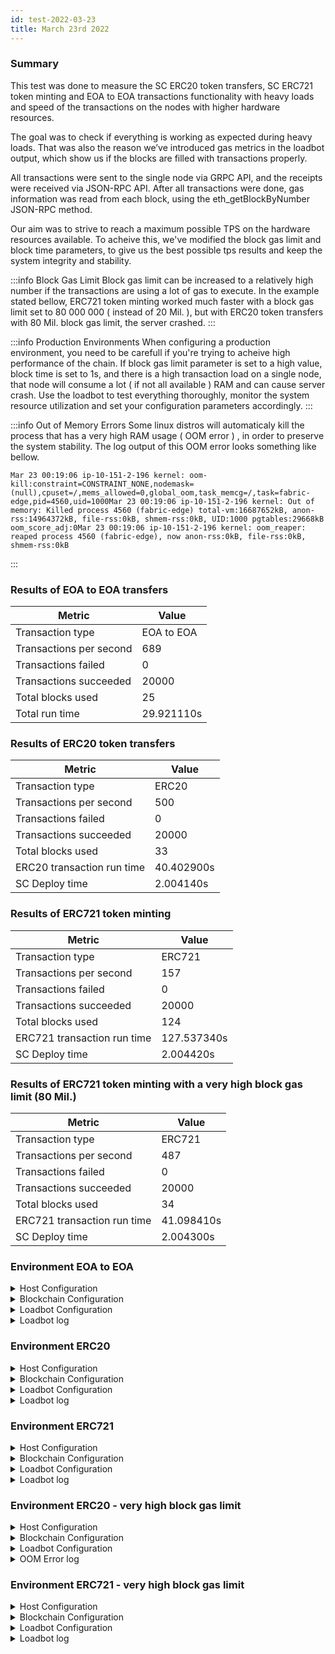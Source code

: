 ```yaml
---
id: test-2022-03-23
title: March 23rd 2022
---
```


### Summary

This test was done to measure the SC ERC20 token transfers, SC ERC721 token minting and EOA to EOA transactions functionality with heavy loads and speed of the transactions on the nodes with higher hardware resources.

The goal was to check if everything is working as expected during heavy loads. That was also the reason we’ve introduced gas metrics in the loadbot output, which show us if the blocks are filled with transactions properly.

All transactions were sent to the single node via GRPC API, and the receipts were received via JSON-RPC API. After all transactions were done, gas information was read from each block, using the eth_getBlockByNumber JSON-RPC method.

Our aim was to strive to reach a maximum possible TPS on the hardware resources available.
To acheive this, we've modified the block gas limit and block time parameters, to give us the best possible tps results and keep the system integrity and stability.

:::info Block Gas Limit
Block gas limit can be increased to a relatively high number if the transactions are using a lot of gas to execute.
In the example stated bellow, ERC721 token minting worked much faster with a block gas limit set to 80 000 000 ( instead of 20 Mil. ), but with ERC20 token transfers with 80 Mil. block gas limit, the server crashed.
:::

:::info Production Environments
When configuring a production environment, you need to be carefull if you're trying to acheive high performance of the chain.
If block gas limit parameter is set to a high value, block time is set to 1s, and there is a high transaction load on a single node, that node will consume a lot ( if not all available ) RAM and can cause server crash.
Use the loadbot to test everything thoroughly, monitor the system resource utilization and set your configuration parameters accordingly.
:::

:::info Out of Memory Errors
Some linux distros will automaticaly kill the process that has a very high RAM usage ( OOM error ) , in order to preserve the system stability.
The log output of this OOM error looks something like bellow.
```
Mar 23 00:19:06 ip-10-151-2-196 kernel: oom-kill:constraint=CONSTRAINT_NONE,nodemask=(null),cpuset=/,mems_allowed=0,global_oom,task_memcg=/,task=fabric-edge,pid=4560,uid=1000Mar 23 00:19:06 ip-10-151-2-196 kernel: Out of memory: Killed process 4560 (fabric-edge) total-vm:16687652kB, anon-rss:14964372kB, file-rss:0kB, shmem-rss:0kB, UID:1000 pgtables:29668kB oom_score_adj:0Mar 23 00:19:06 ip-10-151-2-196 kernel: oom_reaper: reaped process 4560 (fabric-edge), now anon-rss:0kB, file-rss:0kB, shmem-rss:0kB
```
:::

### Results of EOA to EOA transfers
| Metric | Value |
| ------ | ----- |
| Transaction type | EOA to EOA |
| Transactions per second | 689 |
| Transactions failed | 0 |
| Transactions succeeded | 20000 |
| Total blocks used | 25 |
| Total run time | 29.921110s |

### Results of ERC20 token transfers

| Metric | Value |
| ------ | ----- |
| Transaction type | ERC20 |
| Transactions per second | 500 |
| Transactions failed | 0 |
| Transactions succeeded | 20000 |
| Total blocks used | 33 |
| ERC20 transaction run time | 40.402900s |
| SC Deploy time | 2.004140s |

### Results of ERC721 token minting

| Metric | Value |
| ------ | ----- |
| Transaction type | ERC721 |
| Transactions per second | 157 |
| Transactions failed | 0 |
| Transactions succeeded | 20000 |
| Total blocks used | 124 |
| ERC721 transaction run time | 127.537340s |
| SC Deploy time | 2.004420s |


### Results of ERC721 token minting with a very high block gas limit (80 Mil.)
| Metric | Value |
| ------ | ----- |
| Transaction type | ERC721 |
| Transactions per second | 487 |
| Transactions failed | 0 |
| Transactions succeeded | 20000 |
| Total blocks used | 34 |
| ERC721 transaction run time | 41.098410s |
| SC Deploy time | 2.004300s |


### Environment EOA to EOA
<details>
  <summary>Host Configuration</summary>
  <div>
    <div>
        <table>
            <tr>
                <td>Cloud provider</td>
                <td>AWS</td>
            </tr>
            <tr>
                <td>Instance size</td>
                <td>c5.2xlarge</td>
            </tr>
            <tr>
                <td>Networking</td>
                <td>private subnet</td>
            </tr>
            <tr>
                <td>Operating system</td>
                <td>Amazon Linux 2 AMI (HVM) - Kernel 5.10</td>
            </tr>
            <tr>
                <td>File descriptor limit</td>
                <td>65535</td>
            </tr>
            <tr>
                <td>Max user processes</td>
                <td>65535</td>
            </tr>
        </table>
    </div>
    <br/>
  </div>
</details>

<details>
  <summary>Blockchain Configuration</summary>
  <div>
    <div>
        <table>
            <tr>
                <td>Fabric Edge version</td>
                <td>Commit <a href="https://github.com/techaroha/fabric-edge-docs/commit/06e11eac8da98c79c938fc53dda2da3318cfbe04">06e11eac8da98c79c938fc53dda2da3318cfbe04</a> on develop branch</td>
            </tr>
            <tr>
                <td>Validator nodes</td>
                <td>4</td>
            </tr>
            <tr>
                <td>Non-validator nodes</td>
                <td>0</td>
            </tr>
            <tr>
                <td>Consensus</td>
                <td>IBFT PoA</td>
            </tr>
            <tr>
                <td>Block time</td>
                <td>1s</td>
            </tr>
            <tr>
                <td>Block gas limit</td>
                <td>20000000</td>
            </tr>
            <tr>
                <td>Max slots</td>
                <td>1000000</td>
            </tr>
            <tr>
                <td>Average block utilization</td>
                <td>84.00%</td>
            </tr>
        </table>
    </div>
    <br/>
  </div>
</details>

<details>
  <summary>Loadbot Configuration</summary>
  <div>
    <div>
        <table>
            <tr>
                <td>Total Transactions</td>
                <td>20000</td>
            </tr>
            <tr>
                <td>Transactions sent per second</td>
                <td>689</td>
            </tr>
            <tr>
                <td>Type of transactions</td>
                <td>EOA to EOA transfers</td>
            </tr>
        </table>
    </div>
    <br/>
  </div>
</details>

<details>
    <summary>Loadbot log</summary>

    [COUNT DATA]
    Transactions submitted = 20000
    Transactions failed    = 0

    [APPROXIMATE TPS]
    Approximate number of transactions per second = 689

    [TURN AROUND DATA]
    Average transaction turn around = 5.685740s
    Fastest transaction turn around = 2.004480s
    Slowest transaction turn around = 9.013790s
    Total loadbot execution time    = 29.921110s

    [BLOCK DATA]
    Blocks required = 25

    Block #435 = 865 txns (18165000 gasUsed / 20000000 gasLimit) utilization = 90.83%
    Block #436 = 952 txns (19992000 gasUsed / 20000000 gasLimit) utilization = 99.96%
    Block #437 = 360 txns (7560000 gasUsed / 20000000 gasLimit) utilization  = 37.80%
    Block #438 = 952 txns (19992000 gasUsed / 20000000 gasLimit) utilization = 99.96%
    Block #439 = 952 txns (19992000 gasUsed / 20000000 gasLimit) utilization = 99.96%
    Block #440 = 952 txns (19992000 gasUsed / 20000000 gasLimit) utilization = 99.96%
    Block #442 = 952 txns (19992000 gasUsed / 20000000 gasLimit) utilization = 99.96%
    Block #443 = 952 txns (19992000 gasUsed / 20000000 gasLimit) utilization = 99.96%
    Block #444 = 952 txns (19992000 gasUsed / 20000000 gasLimit) utilization = 99.96%
    Block #445 = 157 txns (3297000 gasUsed / 20000000 gasLimit) utilization  = 16.48%
    Block #446 = 952 txns (19992000 gasUsed / 20000000 gasLimit) utilization = 99.96%
    Block #447 = 952 txns (19992000 gasUsed / 20000000 gasLimit) utilization = 99.96%
    Block #448 = 952 txns (19992000 gasUsed / 20000000 gasLimit) utilization = 99.96%
    Block #450 = 952 txns (19992000 gasUsed / 20000000 gasLimit) utilization = 99.96%
    Block #451 = 952 txns (19992000 gasUsed / 20000000 gasLimit) utilization = 99.96%
    Block #452 = 952 txns (19992000 gasUsed / 20000000 gasLimit) utilization = 99.96%
    Block #453 = 363 txns (7623000 gasUsed / 20000000 gasLimit) utilization  = 38.12%
    Block #454 = 952 txns (19992000 gasUsed / 20000000 gasLimit) utilization = 99.96%
    Block #455 = 952 txns (19992000 gasUsed / 20000000 gasLimit) utilization = 99.96%
    Block #456 = 952 txns (19992000 gasUsed / 20000000 gasLimit) utilization = 99.96%
    Block #458 = 952 txns (19992000 gasUsed / 20000000 gasLimit) utilization = 99.96%
    Block #459 = 952 txns (19992000 gasUsed / 20000000 gasLimit) utilization = 99.96%
    Block #460 = 952 txns (19992000 gasUsed / 20000000 gasLimit) utilization = 99.96%
    Block #461 = 16 txns (336000 gasUsed / 20000000 gasLimit) utilization    = 1.68%
    Block #462 = 151 txns (3171000 gasUsed / 20000000 gasLimit) utilization  = 15.86%

    [AVERAGE BLOCK UTILIZATION]
    Average utilization acorss all blocks = 84.00%
</details>

### Environment ERC20
<details>
  <summary>Host Configuration</summary>
  <div>
    <div>
        <table>
            <tr>
                <td>Cloud provider</td>
                <td>AWS</td>
            </tr>
            <tr>
                <td>Instance size</td>
                <td>c5.2xlarge</td>
            </tr>
            <tr>
                <td>Networking</td>
                <td>private subnet</td>
            </tr>
            <tr>
                <td>Operating system</td>
                <td>Amazon Linux 2 AMI (HVM) - Kernel 5.10</td>
            </tr>
            <tr>
                <td>File descriptor limit</td>
                <td>65535</td>
            </tr>
            <tr>
                <td>Max user processes</td>
                <td>65535</td>
            </tr>
        </table>
    </div>
    <br/>
  </div>
</details>

<details>
  <summary>Blockchain Configuration</summary>
  <div>
    <div>
        <table>
            <tr>
                <td>Fabric Edge version</td>
                <td>Commit <a href="https://github.com/techaroha/fabric-edge-docs/commit/06e11eac8da98c79c938fc53dda2da3318cfbe04">06e11eac8da98c79c938fc53dda2da3318cfbe04</a> on develop branch</td>
            </tr>
            <tr>
                <td>Validator nodes</td>
                <td>4</td>
            </tr>
            <tr>
                <td>Non-validator nodes</td>
                <td>0</td>
            </tr>
            <tr>
                <td>Consensus</td>
                <td>IBFT PoA</td>
            </tr>
            <tr>
                <td>Block time</td>
                <td>1s</td>
            </tr>
            <tr>
                <td>Block gas limit</td>
                <td>20000000</td>
            </tr>
            <tr>
                <td>Max slots</td>
                <td>1000000</td>
            </tr>
            <tr>
                <td>Average block utilization</td>
                <td>88.38%</td>
            </tr>
        </table>
    </div>
    <br/>
  </div>
</details>

<details>
  <summary>Loadbot Configuration</summary>
  <div>
    <div>
        <table>
            <tr>
                <td>Total Transactions</td>
                <td>20000</td>
            </tr>
            <tr>
                <td>Transactions sent per second</td>
                <td>500</td>
            </tr>
            <tr>
                <td>Type of transactions</td>
                <td>ERC20 to ERC20 transfers</td>
            </tr>
        </table>
    </div>
    <br/>
  </div>
</details>

<details>
    <summary>Loadbot log</summary>

    [COUNT DATA]
    Transactions submitted = 20000
    Transactions failed    = 0

    [APPROXIMATE TPS]
    Approximate number of transactions per second = 500

    [CONTRACT DEPLOYMENT DATA]
    Contract address     = 0xfCCb5bC1E2EdCcE6336f3C3112af488E9f7fFd45
    Total execution time = 2.004140s

    [CONTRACT BLOCK DATA]
    Blocks required = 1

    Block #643 = 1 txns (1055769 gasUsed / 20000000 gasLimit) utilization = 5.28%

    [TURN AROUND DATA]
    Average transaction turn around = 10.011350s
    Fastest transaction turn around = 2.005370s
    Slowest transaction turn around = 18.039780s
    Total loadbot execution time    = 40.402900s

    [BLOCK DATA]
    Blocks required = 33

    Block #645 = 684 txns (19962000 gasUsed / 20000000 gasLimit) utilization = 99.81%
    Block #646 = 685 txns (19976150 gasUsed / 20000000 gasLimit) utilization = 99.88%
    Block #647 = 685 txns (19976150 gasUsed / 20000000 gasLimit) utilization = 99.88%
    Block #648 = 685 txns (19976150 gasUsed / 20000000 gasLimit) utilization = 99.88%
    Block #650 = 685 txns (19976150 gasUsed / 20000000 gasLimit) utilization = 99.88%
    Block #651 = 685 txns (19976150 gasUsed / 20000000 gasLimit) utilization = 99.88%
    Block #652 = 685 txns (19976150 gasUsed / 20000000 gasLimit) utilization = 99.88%
    Block #653 = 1 txns (37550 gasUsed / 20000000 gasLimit) utilization      = 0.19%
    Block #654 = 685 txns (19976150 gasUsed / 20000000 gasLimit) utilization = 99.88%
    Block #655 = 685 txns (19976150 gasUsed / 20000000 gasLimit) utilization = 99.88%
    Block #656 = 685 txns (19976150 gasUsed / 20000000 gasLimit) utilization = 99.88%
    Block #657 = 200 txns (5838400 gasUsed / 20000000 gasLimit) utilization  = 29.19%
    Block #658 = 685 txns (19976150 gasUsed / 20000000 gasLimit) utilization = 99.88%
    Block #659 = 685 txns (19976150 gasUsed / 20000000 gasLimit) utilization = 99.88%
    Block #660 = 685 txns (19976150 gasUsed / 20000000 gasLimit) utilization = 99.88%
    Block #661 = 200 txns (5838400 gasUsed / 20000000 gasLimit) utilization  = 29.19%
    Block #662 = 685 txns (19976150 gasUsed / 20000000 gasLimit) utilization = 99.88%
    Block #663 = 685 txns (19976150 gasUsed / 20000000 gasLimit) utilization = 99.88%
    Block #664 = 685 txns (19976150 gasUsed / 20000000 gasLimit) utilization = 99.88%
    Block #666 = 685 txns (19976150 gasUsed / 20000000 gasLimit) utilization = 99.88%
    Block #667 = 685 txns (19976150 gasUsed / 20000000 gasLimit) utilization = 99.88%
    Block #668 = 685 txns (19976150 gasUsed / 20000000 gasLimit) utilization = 99.88%
    Block #669 = 414 txns (12076500 gasUsed / 20000000 gasLimit) utilization = 60.38%
    Block #670 = 685 txns (19976150 gasUsed / 20000000 gasLimit) utilization = 99.88%
    Block #671 = 685 txns (19976150 gasUsed / 20000000 gasLimit) utilization = 99.88%
    Block #672 = 685 txns (19976150 gasUsed / 20000000 gasLimit) utilization = 99.88%
    Block #673 = 46 txns (1349300 gasUsed / 20000000 gasLimit) utilization   = 6.75%
    Block #674 = 685 txns (19976150 gasUsed / 20000000 gasLimit) utilization = 99.88%
    Block #675 = 685 txns (19976150 gasUsed / 20000000 gasLimit) utilization = 99.88%
    Block #676 = 685 txns (19976150 gasUsed / 20000000 gasLimit) utilization = 99.88%
    Block #678 = 685 txns (19976150 gasUsed / 20000000 gasLimit) utilization = 99.88%
    Block #679 = 685 txns (19976150 gasUsed / 20000000 gasLimit) utilization = 99.88%
    Block #680 = 645 txns (18810150 gasUsed / 20000000 gasLimit) utilization = 94.05%

    [AVERAGE BLOCK UTILIZATION]
    Average utilization acorss all blocks = 88.38%

</details>

### Environment ERC721
<details>
  <summary>Host Configuration</summary>
  <div>
    <div>
        <table>
            <tr>
                <td>Cloud provider</td>
                <td>AWS</td>
            </tr>
            <tr>
                <td>Instance size</td>
                <td>c5.2xlarge</td>
            </tr>
            <tr>
                <td>Networking</td>
                <td>private subnet</td>
            </tr>
            <tr>
                <td>Operating system</td>
                <td>Amazon Linux 2 AMI (HVM) - Kernel 5.10</td>
            </tr>
            <tr>
                <td>File descriptor limit</td>
                <td>65535</td>
            </tr>
            <tr>
                <td>Max user processes</td>
                <td>65535</td>
            </tr>
        </table>
    </div>
    <br/>
  </div>
</details>

<details>
  <summary>Blockchain Configuration</summary>
  <div>
    <div>
        <table>
            <tr>
                <td>Fabric Edge version</td>
                <td>Commit <a href="https://github.com/techaroha/fabric-edge-docs/commit/06e11eac8da98c79c938fc53dda2da3318cfbe04">06e11eac8da98c79c938fc53dda2da3318cfbe04</a> on develop branch</td>
            </tr>
            <tr>
                <td>Validator nodes</td>
                <td>4</td>
            </tr>
            <tr>
                <td>Non-validator nodes</td>
                <td>0</td>
            </tr>
            <tr>
                <td>Consensus</td>
                <td>IBFT PoA</td>
            </tr>
            <tr>
                <td>Block time</td>
                <td>1s</td>
            </tr>
            <tr>
                <td>Block gas limit</td>
                <td>20000000</td>
            </tr>
            <tr>
                <td>Max slots</td>
                <td>1000000</td>
            </tr>
            <tr>
                <td>Average block utilization</td>
                <td>92.90%</td>
            </tr>
        </table>
    </div>
    <br/>
  </div>
</details>

<details>
  <summary>Loadbot Configuration</summary>
  <div>
    <div>
        <table>
            <tr>
                <td>Total Transactions</td>
                <td>20000</td>
            </tr>
            <tr>
                <td>Transactions sent per second</td>
                <td>157</td>
            </tr>
            <tr>
                <td>Type of transactions</td>
                <td>ERC721 token mint</td>
            </tr>
        </table>
    </div>
    <br/>
  </div>
</details>

<details>
    <summary>Loadbot log</summary>

    [COUNT DATA]
    Transactions submitted = 20000
    Transactions failed    = 0

    [APPROXIMATE TPS]
    Approximate number of transactions per second = 157

    [CONTRACT DEPLOYMENT DATA]
    Contract address     = 0x04D4F76817D951fc15E08392cBB056B50fea64aa
    Total execution time = 2.004420s

    [CONTRACT BLOCK DATA]
    Blocks required = 1

    Block #1173 = 1 txns (2528760 gasUsed / 20000000 gasLimit) utilization = 12.64%

    [TURN AROUND DATA]
    Average transaction turn around = 53.282990s
    Fastest transaction turn around = 2.003130s
    Slowest transaction turn around = 105.151960s
    Total loadbot execution time    = 127.537340s

    [BLOCK DATA]
    Blocks required = 124

    Block #1175 = 173 txns (19958658 gasUsed / 20000000 gasLimit) utilization = 99.79%
    Block #1176 = 173 txns (19928658 gasUsed / 20000000 gasLimit) utilization = 99.64%
    Block #1177 = 173 txns (19928658 gasUsed / 20000000 gasLimit) utilization = 99.64%
    Block #1178 = 173 txns (19928658 gasUsed / 20000000 gasLimit) utilization = 99.64%
    Block #1179 = 173 txns (19928658 gasUsed / 20000000 gasLimit) utilization = 99.64%
    Block #1180 = 173 txns (19928658 gasUsed / 20000000 gasLimit) utilization = 99.64%
    Block #1181 = 173 txns (19928658 gasUsed / 20000000 gasLimit) utilization = 99.64%
    Block #1182 = 173 txns (19928658 gasUsed / 20000000 gasLimit) utilization = 99.64%
    Block #1183 = 173 txns (19928658 gasUsed / 20000000 gasLimit) utilization = 99.64%
    Block #1184 = 173 txns (19928658 gasUsed / 20000000 gasLimit) utilization = 99.64%
    Block #1185 = 173 txns (19928658 gasUsed / 20000000 gasLimit) utilization = 99.64%
    Block #1186 = 173 txns (19928658 gasUsed / 20000000 gasLimit) utilization = 99.64%
    Block #1187 = 173 txns (19928658 gasUsed / 20000000 gasLimit) utilization = 99.64%
    Block #1188 = 173 txns (19928658 gasUsed / 20000000 gasLimit) utilization = 99.64%
    Block #1189 = 173 txns (19928658 gasUsed / 20000000 gasLimit) utilization = 99.64%
    Block #1190 = 173 txns (19928658 gasUsed / 20000000 gasLimit) utilization = 99.64%
    Block #1191 = 173 txns (19928658 gasUsed / 20000000 gasLimit) utilization = 99.64%
    Block #1192 = 47 txns (5420262 gasUsed / 20000000 gasLimit) utilization   = 27.10%
    Block #1193 = 173 txns (19928658 gasUsed / 20000000 gasLimit) utilization = 99.64%
    Block #1194 = 173 txns (19928658 gasUsed / 20000000 gasLimit) utilization = 99.64%
    Block #1195 = 173 txns (19928658 gasUsed / 20000000 gasLimit) utilization = 99.64%
    Block #1196 = 173 txns (19928658 gasUsed / 20000000 gasLimit) utilization = 99.64%
    Block #1197 = 173 txns (19928658 gasUsed / 20000000 gasLimit) utilization = 99.64%
    Block #1198 = 173 txns (19928658 gasUsed / 20000000 gasLimit) utilization = 99.64%
    Block #1199 = 173 txns (19928658 gasUsed / 20000000 gasLimit) utilization = 99.64%
    Block #1200 = 173 txns (19928658 gasUsed / 20000000 gasLimit) utilization = 99.64%
    Block #1201 = 173 txns (19928658 gasUsed / 20000000 gasLimit) utilization = 99.64%
    Block #1202 = 173 txns (19928658 gasUsed / 20000000 gasLimit) utilization = 99.64%
    Block #1203 = 173 txns (19928658 gasUsed / 20000000 gasLimit) utilization = 99.64%
    Block #1204 = 45 txns (5189970 gasUsed / 20000000 gasLimit) utilization   = 25.95%
    Block #1205 = 173 txns (19928658 gasUsed / 20000000 gasLimit) utilization = 99.64%
    Block #1206 = 173 txns (19928658 gasUsed / 20000000 gasLimit) utilization = 99.64%
    Block #1207 = 173 txns (19928658 gasUsed / 20000000 gasLimit) utilization = 99.64%
    Block #1208 = 59 txns (6802014 gasUsed / 20000000 gasLimit) utilization   = 34.01%
    Block #1209 = 173 txns (19928658 gasUsed / 20000000 gasLimit) utilization = 99.64%
    Block #1210 = 173 txns (19928658 gasUsed / 20000000 gasLimit) utilization = 99.64%
    Block #1211 = 173 txns (19928658 gasUsed / 20000000 gasLimit) utilization = 99.64%
    Block #1212 = 173 txns (19928658 gasUsed / 20000000 gasLimit) utilization = 99.64%
    Block #1213 = 173 txns (19928658 gasUsed / 20000000 gasLimit) utilization = 99.64%
    Block #1214 = 173 txns (19928658 gasUsed / 20000000 gasLimit) utilization = 99.64%
    Block #1215 = 173 txns (19928658 gasUsed / 20000000 gasLimit) utilization = 99.64%
    Block #1216 = 42 txns (4844532 gasUsed / 20000000 gasLimit) utilization   = 24.22%
    Block #1217 = 173 txns (19928658 gasUsed / 20000000 gasLimit) utilization = 99.64%
    Block #1218 = 173 txns (19928658 gasUsed / 20000000 gasLimit) utilization = 99.64%
    Block #1219 = 173 txns (19928658 gasUsed / 20000000 gasLimit) utilization = 99.64%
    Block #1220 = 173 txns (19928658 gasUsed / 20000000 gasLimit) utilization = 99.64%
    Block #1221 = 173 txns (19928658 gasUsed / 20000000 gasLimit) utilization = 99.64%
    Block #1222 = 173 txns (19928658 gasUsed / 20000000 gasLimit) utilization = 99.64%
    Block #1223 = 173 txns (19928658 gasUsed / 20000000 gasLimit) utilization = 99.64%
    Block #1224 = 26 txns (3002196 gasUsed / 20000000 gasLimit) utilization   = 15.01%
    Block #1225 = 173 txns (19928658 gasUsed / 20000000 gasLimit) utilization = 99.64%
    Block #1226 = 173 txns (19928658 gasUsed / 20000000 gasLimit) utilization = 99.64%
    Block #1227 = 173 txns (19928658 gasUsed / 20000000 gasLimit) utilization = 99.64%
    Block #1228 = 173 txns (19928658 gasUsed / 20000000 gasLimit) utilization = 99.64%
    Block #1229 = 173 txns (19928658 gasUsed / 20000000 gasLimit) utilization = 99.64%
    Block #1230 = 173 txns (19928658 gasUsed / 20000000 gasLimit) utilization = 99.64%
    Block #1231 = 173 txns (19928658 gasUsed / 20000000 gasLimit) utilization = 99.64%
    Block #1232 = 76 txns (8759496 gasUsed / 20000000 gasLimit) utilization   = 43.80%
    Block #1233 = 173 txns (19928658 gasUsed / 20000000 gasLimit) utilization = 99.64%
    Block #1234 = 173 txns (19928658 gasUsed / 20000000 gasLimit) utilization = 99.64%
    Block #1235 = 173 txns (19928658 gasUsed / 20000000 gasLimit) utilization = 99.64%
    Block #1236 = 90 txns (10371540 gasUsed / 20000000 gasLimit) utilization  = 51.86%
    Block #1237 = 173 txns (19928658 gasUsed / 20000000 gasLimit) utilization = 99.64%
    Block #1238 = 173 txns (19928658 gasUsed / 20000000 gasLimit) utilization = 99.64%
    Block #1239 = 173 txns (19928658 gasUsed / 20000000 gasLimit) utilization = 99.64%
    Block #1240 = 173 txns (19928658 gasUsed / 20000000 gasLimit) utilization = 99.64%
    Block #1241 = 173 txns (19928658 gasUsed / 20000000 gasLimit) utilization = 99.64%
    Block #1242 = 173 txns (19928658 gasUsed / 20000000 gasLimit) utilization = 99.64%
    Block #1243 = 173 txns (19928658 gasUsed / 20000000 gasLimit) utilization = 99.64%
    Block #1244 = 173 txns (19928658 gasUsed / 20000000 gasLimit) utilization = 99.64%
    Block #1245 = 173 txns (19928658 gasUsed / 20000000 gasLimit) utilization = 99.64%
    Block #1246 = 173 txns (19928658 gasUsed / 20000000 gasLimit) utilization = 99.64%
    Block #1247 = 173 txns (19928658 gasUsed / 20000000 gasLimit) utilization = 99.64%
    Block #1248 = 173 txns (19928658 gasUsed / 20000000 gasLimit) utilization = 99.64%
    Block #1249 = 173 txns (19928658 gasUsed / 20000000 gasLimit) utilization = 99.64%
    Block #1250 = 173 txns (19928658 gasUsed / 20000000 gasLimit) utilization = 99.64%
    Block #1251 = 173 txns (19928658 gasUsed / 20000000 gasLimit) utilization = 99.64%
    Block #1252 = 173 txns (19928658 gasUsed / 20000000 gasLimit) utilization = 99.64%
    Block #1253 = 173 txns (19928658 gasUsed / 20000000 gasLimit) utilization = 99.64%
    Block #1254 = 173 txns (19928658 gasUsed / 20000000 gasLimit) utilization = 99.64%
    Block #1255 = 173 txns (19928658 gasUsed / 20000000 gasLimit) utilization = 99.64%
    Block #1256 = 173 txns (19928658 gasUsed / 20000000 gasLimit) utilization = 99.64%
    Block #1257 = 173 txns (19928658 gasUsed / 20000000 gasLimit) utilization = 99.64%
    Block #1258 = 173 txns (19928658 gasUsed / 20000000 gasLimit) utilization = 99.64%
    Block #1259 = 173 txns (19928658 gasUsed / 20000000 gasLimit) utilization = 99.64%
    Block #1260 = 99 txns (11407854 gasUsed / 20000000 gasLimit) utilization  = 57.04%
    Block #1261 = 173 txns (19928658 gasUsed / 20000000 gasLimit) utilization = 99.64%
    Block #1262 = 173 txns (19928658 gasUsed / 20000000 gasLimit) utilization = 99.64%
    Block #1263 = 173 txns (19928658 gasUsed / 20000000 gasLimit) utilization = 99.64%
    Block #1264 = 173 txns (19928658 gasUsed / 20000000 gasLimit) utilization = 99.64%
    Block #1265 = 173 txns (19928658 gasUsed / 20000000 gasLimit) utilization = 99.64%
    Block #1266 = 173 txns (19928658 gasUsed / 20000000 gasLimit) utilization = 99.64%
    Block #1267 = 173 txns (19928658 gasUsed / 20000000 gasLimit) utilization = 99.64%
    Block #1268 = 18 txns (2081028 gasUsed / 20000000 gasLimit) utilization   = 10.41%
    Block #1269 = 173 txns (19928658 gasUsed / 20000000 gasLimit) utilization = 99.64%
    Block #1270 = 173 txns (19928658 gasUsed / 20000000 gasLimit) utilization = 99.64%
    Block #1271 = 173 txns (19928658 gasUsed / 20000000 gasLimit) utilization = 99.64%
    Block #1272 = 173 txns (19928658 gasUsed / 20000000 gasLimit) utilization = 99.64%
    Block #1273 = 173 txns (19928658 gasUsed / 20000000 gasLimit) utilization = 99.64%
    Block #1274 = 173 txns (19928658 gasUsed / 20000000 gasLimit) utilization = 99.64%
    Block #1275 = 173 txns (19928658 gasUsed / 20000000 gasLimit) utilization = 99.64%
    Block #1276 = 173 txns (19928658 gasUsed / 20000000 gasLimit) utilization = 99.64%
    Block #1277 = 173 txns (19928658 gasUsed / 20000000 gasLimit) utilization = 99.64%
    Block #1278 = 173 txns (19928658 gasUsed / 20000000 gasLimit) utilization = 99.64%
    Block #1279 = 173 txns (19928658 gasUsed / 20000000 gasLimit) utilization = 99.64%
    Block #1280 = 173 txns (19928658 gasUsed / 20000000 gasLimit) utilization = 99.64%
    Block #1281 = 173 txns (19928658 gasUsed / 20000000 gasLimit) utilization = 99.64%
    Block #1282 = 173 txns (19928658 gasUsed / 20000000 gasLimit) utilization = 99.64%
    Block #1283 = 173 txns (19928658 gasUsed / 20000000 gasLimit) utilization = 99.64%
    Block #1284 = 173 txns (19928658 gasUsed / 20000000 gasLimit) utilization = 99.64%
    Block #1285 = 173 txns (19928658 gasUsed / 20000000 gasLimit) utilization = 99.64%
    Block #1286 = 173 txns (19928658 gasUsed / 20000000 gasLimit) utilization = 99.64%
    Block #1287 = 173 txns (19928658 gasUsed / 20000000 gasLimit) utilization = 99.64%
    Block #1288 = 78 txns (8989788 gasUsed / 20000000 gasLimit) utilization   = 44.95%
    Block #1289 = 173 txns (19928658 gasUsed / 20000000 gasLimit) utilization = 99.64%
    Block #1290 = 173 txns (19928658 gasUsed / 20000000 gasLimit) utilization = 99.64%
    Block #1291 = 173 txns (19928658 gasUsed / 20000000 gasLimit) utilization = 99.64%
    Block #1292 = 173 txns (19928658 gasUsed / 20000000 gasLimit) utilization = 99.64%
    Block #1293 = 173 txns (19928658 gasUsed / 20000000 gasLimit) utilization = 99.64%
    Block #1294 = 173 txns (19928658 gasUsed / 20000000 gasLimit) utilization = 99.64%
    Block #1295 = 173 txns (19928658 gasUsed / 20000000 gasLimit) utilization = 99.64%
    Block #1296 = 30 txns (3462780 gasUsed / 20000000 gasLimit) utilization   = 17.31%
    Block #1297 = 173 txns (19928658 gasUsed / 20000000 gasLimit) utilization = 99.64%
    Block #1298 = 14 txns (1620444 gasUsed / 20000000 gasLimit) utilization   = 8.10%

    [AVERAGE BLOCK UTILIZATION]
    Average utilization acorss all blocks = 92.90%

</details>

### Environment ERC20 - very high block gas limit
<details>
  <summary>Host Configuration</summary>
  <div>
    <div>
        <table>
            <tr>
                <td>Cloud provider</td>
                <td>AWS</td>
            </tr>
            <tr>
                <td>Instance size</td>
                <td>c5.2xlarge</td>
            </tr>
            <tr>
                <td>Networking</td>
                <td>private subnet</td>
            </tr>
            <tr>
                <td>Operating system</td>
                <td>Amazon Linux 2 AMI (HVM) - Kernel 5.10</td>
            </tr>
            <tr>
                <td>File descriptor limit</td>
                <td>65535</td>
            </tr>
            <tr>
                <td>Max user processes</td>
                <td>65535</td>
            </tr>
        </table>
    </div>
    <br/>
  </div>
</details>

<details>
  <summary>Blockchain Configuration</summary>
  <div>
    <div>
        <table>
            <tr>
                <td>Fabric Edge version</td>
                <td>Commit <a href="https://github.com/techaroha/fabric-edge-docs/commit/06e11eac8da98c79c938fc53dda2da3318cfbe04">06e11eac8da98c79c938fc53dda2da3318cfbe04</a> on develop branch</td>
            </tr>
            <tr>
                <td>Validator nodes</td>
                <td>4</td>
            </tr>
            <tr>
                <td>Non-validator nodes</td>
                <td>0</td>
            </tr>
            <tr>
                <td>Consensus</td>
                <td>IBFT PoA</td>
            </tr>
            <tr>
                <td>Block time</td>
                <td>1s</td>
            </tr>
            <tr>
                <td>Block gas limit</td>
                <td>80000000</td>
            </tr>
            <tr>
                <td>Max slots</td>
                <td>1000000</td>
            </tr>
            <tr>
                <td>Average block utilization</td>
                <td>---</td>
            </tr>
        </table>
    </div>
    <br/>
  </div>
</details>

<details>
  <summary>Loadbot Configuration</summary>
  <div>
    <div>
        <table>
            <tr>
                <td>Total Transactions</td>
                <td>20000</td>
            </tr>
            <tr>
                <td>Transactions sent per second</td>
                <td>---</td>
            </tr>
            <tr>
                <td>Type of transactions</td>
                <td>ERC20 to ERC20 transfers</td>
            </tr>
        </table>
    </div>
    <br/>
  </div>
</details>

<details>
    <summary>OOM Error log</summary>

    Mar 23 00:19:06 ip-10-151-2-196 kernel: oom-kill:constraint=CONSTRAINT_NONE,nodemask=(null),cpuset=/,mems_allowed=0,global_oom,task_memcg=/,task=fabric-edge,pid=4560,uid=1000
    Mar 23 00:19:06 ip-10-151-2-196 kernel: Out of memory: Killed process 4560 (fabric-edge) total-vm:16687652kB, anon-rss:14964372kB, file-rss:0kB, shmem-rss:0kB, UID:1000 pgtables:29668kB oom_score_adj:0
    Mar 23 00:19:06 ip-10-151-2-196 kernel: oom_reaper: reaped process 4560 (fabric-edge), now anon-rss:0kB, file-rss:0kB, shmem-rss:0kB   

</details>

### Environment ERC721 - very high block gas limit
<details>
  <summary>Host Configuration</summary>
  <div>
    <div>
        <table>
            <tr>
                <td>Cloud provider</td>
                <td>AWS</td>
            </tr>
            <tr>
                <td>Instance size</td>
                <td>c5.2xlarge</td>
            </tr>
            <tr>
                <td>Networking</td>
                <td>private subnet</td>
            </tr>
            <tr>
                <td>Operating system</td>
                <td>Amazon Linux 2 AMI (HVM) - Kernel 5.10</td>
            </tr>
            <tr>
                <td>File descriptor limit</td>
                <td>65535</td>
            </tr>
            <tr>
                <td>Max user processes</td>
                <td>65535</td>
            </tr>
        </table>
    </div>
    <br/>
  </div>
</details>

<details>
  <summary>Blockchain Configuration</summary>
  <div>
    <div>
        <table>
            <tr>
                <td>Fabric Edge version</td>
                <td>Commit <a href="https://github.com/techaroha/fabric-edge-docs/commit/06e11eac8da98c79c938fc53dda2da3318cfbe04">06e11eac8da98c79c938fc53dda2da3318cfbe04</a> on develop branch</td>
            </tr>
            <tr>
                <td>Validator nodes</td>
                <td>4</td>
            </tr>
            <tr>
                <td>Non-validator nodes</td>
                <td>0</td>
            </tr>
            <tr>
                <td>Consensus</td>
                <td>IBFT PoA</td>
            </tr>
            <tr>
                <td>Block time</td>
                <td>1s</td>
            </tr>
            <tr>
                <td>Block gas limit</td>
                <td>80000000</td>
            </tr>
            <tr>
                <td>Max slots</td>
                <td>1000000</td>
            </tr>
            <tr>
                <td>Average block utilization</td>
                <td>84.68%</td>
            </tr>
        </table>
    </div>
    <br/>
  </div>
</details>

<details>
  <summary>Loadbot Configuration</summary>
  <div>
    <div>
        <table>
            <tr>
                <td>Total Transactions</td>
                <td>20000</td>
            </tr>
            <tr>
                <td>Transactions sent per second</td>
                <td>487</td>
            </tr>
            <tr>
                <td>Type of transactions</td>
                <td>ERC721 token mint</td>
            </tr>
        </table>
    </div>
    <br/>
  </div>
</details>

<details>
    <summary>Loadbot log</summary>

    [COUNT DATA]
    Transactions submitted = 20000
    Transactions failed    = 0

    [APPROXIMATE TPS]
    Approximate number of transactions per second = 487

    [CONTRACT DEPLOYMENT DATA]
    Contract address     = 0x4Ceff7F2f9fC9f150a42AfcabceEDABeB723E56f
    Total execution time = 2.004300s

    [CONTRACT BLOCK DATA]
    Blocks required = 1

    Block #17 = 1 txns (2528760 gasUsed / 80000000 gasLimit) utilization = 3.16%

    [TURN AROUND DATA]
    Average transaction turn around = 9.621830s
    Fastest transaction turn around = 2.006890s
    Slowest transaction turn around = 18.106630s
    Total loadbot execution time    = 41.098410s

    [BLOCK DATA]
    Blocks required = 34

    Block #19 = 694 txns (79949724 gasUsed / 80000000 gasLimit) utilization = 99.94%
    Block #20 = 694 txns (79919724 gasUsed / 80000000 gasLimit) utilization = 99.90%
    Block #21 = 694 txns (79919724 gasUsed / 80000000 gasLimit) utilization = 99.90%
    Block #22 = 694 txns (79919724 gasUsed / 80000000 gasLimit) utilization = 99.90%
    Block #23 = 694 txns (79919724 gasUsed / 80000000 gasLimit) utilization = 99.90%
    Block #24 = 694 txns (79919724 gasUsed / 80000000 gasLimit) utilization = 99.90%
    Block #25 = 150 txns (17280300 gasUsed / 80000000 gasLimit) utilization = 21.60%
    Block #26 = 694 txns (79919724 gasUsed / 80000000 gasLimit) utilization = 99.90%
    Block #27 = 694 txns (79919724 gasUsed / 80000000 gasLimit) utilization = 99.90%
    Block #28 = 694 txns (79919724 gasUsed / 80000000 gasLimit) utilization = 99.90%
    Block #29 = 25 txns (2887050 gasUsed / 80000000 gasLimit) utilization   = 3.61%
    Block #30 = 694 txns (79919724 gasUsed / 80000000 gasLimit) utilization = 99.90%
    Block #31 = 694 txns (79919724 gasUsed / 80000000 gasLimit) utilization = 99.90%
    Block #32 = 694 txns (79919724 gasUsed / 80000000 gasLimit) utilization = 99.90%
    Block #34 = 694 txns (79919724 gasUsed / 80000000 gasLimit) utilization = 99.90%
    Block #35 = 694 txns (79919724 gasUsed / 80000000 gasLimit) utilization = 99.90%
    Block #36 = 694 txns (79919724 gasUsed / 80000000 gasLimit) utilization = 99.90%
    Block #38 = 694 txns (79919724 gasUsed / 80000000 gasLimit) utilization = 99.90%
    Block #39 = 694 txns (79919724 gasUsed / 80000000 gasLimit) utilization = 99.90%
    Block #40 = 694 txns (79919724 gasUsed / 80000000 gasLimit) utilization = 99.90%
    Block #41 = 132 txns (15207672 gasUsed / 80000000 gasLimit) utilization = 19.01%
    Block #42 = 694 txns (79919724 gasUsed / 80000000 gasLimit) utilization = 99.90%
    Block #43 = 694 txns (79919724 gasUsed / 80000000 gasLimit) utilization = 99.90%
    Block #44 = 694 txns (79919724 gasUsed / 80000000 gasLimit) utilization = 99.90%
    Block #45 = 74 txns (8529204 gasUsed / 80000000 gasLimit) utilization   = 10.66%
    Block #46 = 694 txns (79919724 gasUsed / 80000000 gasLimit) utilization = 99.90%
    Block #47 = 694 txns (79919724 gasUsed / 80000000 gasLimit) utilization = 99.90%
    Block #48 = 694 txns (79919724 gasUsed / 80000000 gasLimit) utilization = 99.90%
    Block #50 = 694 txns (79919724 gasUsed / 80000000 gasLimit) utilization = 99.90%
    Block #51 = 694 txns (79919724 gasUsed / 80000000 gasLimit) utilization = 99.90%
    Block #52 = 694 txns (79919724 gasUsed / 80000000 gasLimit) utilization = 99.90%
    Block #53 = 5 txns (584130 gasUsed / 80000000 gasLimit) utilization     = 0.73%
    Block #54 = 694 txns (79919724 gasUsed / 80000000 gasLimit) utilization = 99.90%
    Block #55 = 182 txns (20964972 gasUsed / 80000000 gasLimit) utilization = 26.21%

    [AVERAGE BLOCK UTILIZATION]
    Average utilization acorss all blocks = 84.68%

</details>
